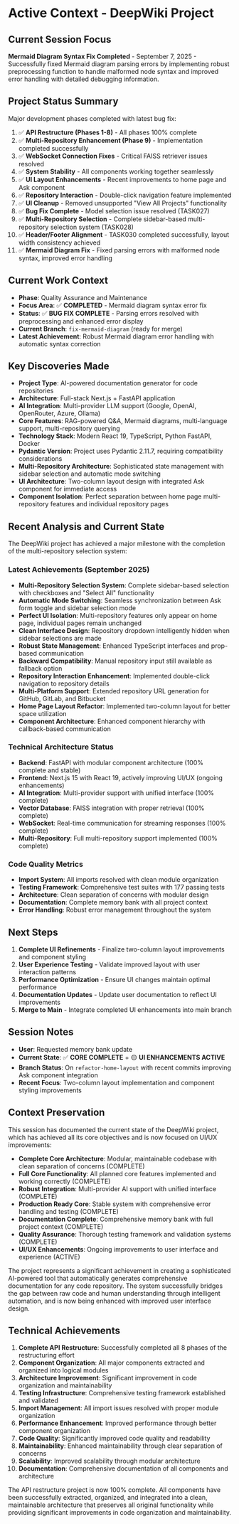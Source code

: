 # Active Context - DeepWiki Project

## Current Session Focus
**Mermaid Diagram Syntax Fix Completed** - September 7, 2025 - Successfully fixed Mermaid diagram parsing errors by implementing robust preprocessing function to handle malformed node syntax and improved error handling with detailed debugging information.

## Project Status Summary
Major development phases completed with latest bug fix:
1. ✅ **API Restructure (Phases 1-8)** - All phases 100% complete
2. ✅ **Multi-Repository Enhancement (Phase 9)** - Implementation completed successfully  
3. ✅ **WebSocket Connection Fixes** - Critical FAISS retriever issues resolved
4. ✅ **System Stability** - All components working together seamlessly
5. ✅ **UI Layout Enhancements** - Recent improvements to home page and Ask component
6. ✅ **Repository Interaction** - Double-click navigation feature implemented
7. ✅ **UI Cleanup** - Removed unsupported "View All Projects" functionality
8. ✅ **Bug Fix Complete** - Model selection issue resolved (TASK027)
9. ✅ **Multi-Repository Selection** - Complete sidebar-based multi-repository selection system (TASK028)
10. ✅ **Header/Footer Alignment** - TASK030 completed successfully, layout width consistency achieved
11. ✅ **Mermaid Diagram Fix** - Fixed parsing errors with malformed node syntax, improved error handling

## Current Work Context
- **Phase**: Quality Assurance and Maintenance
- **Focus Area**: ✅ **COMPLETED** - Mermaid diagram syntax error fix
- **Status**: ✅ **BUG FIX COMPLETE** - Parsing errors resolved with preprocessing and enhanced error display
- **Current Branch**: `fix-mermaid-diagram` (ready for merge)
- **Latest Achievement**: Robust Mermaid diagram error handling with automatic syntax correction

## Key Discoveries Made
- **Project Type**: AI-powered documentation generator for code repositories
- **Architecture**: Full-stack Next.js + FastAPI application
- **AI Integration**: Multi-provider LLM support (Google, OpenAI, OpenRouter, Azure, Ollama)
- **Core Features**: RAG-powered Q&A, Mermaid diagrams, multi-language support, multi-repository querying
- **Technology Stack**: Modern React 19, TypeScript, Python FastAPI, Docker
- **Pydantic Version**: Project uses Pydantic 2.11.7, requiring compatibility considerations
- **Multi-Repository Architecture**: Sophisticated state management with sidebar selection and automatic mode switching
- **UI Architecture**: Two-column layout design with integrated Ask component for immediate access
- **Component Isolation**: Perfect separation between home page multi-repository features and individual repository pages

## Recent Analysis and Current State
The DeepWiki project has achieved a major milestone with the completion of the multi-repository selection system:

### **Latest Achievements (September 2025)**
- **Multi-Repository Selection System**: Complete sidebar-based selection with checkboxes and "Select All" functionality
- **Automatic Mode Switching**: Seamless synchronization between Ask form toggle and sidebar selection mode
- **Perfect UI Isolation**: Multi-repository features only appear on home page, individual pages remain unchanged
- **Clean Interface Design**: Repository dropdown intelligently hidden when sidebar selections are made
- **Robust State Management**: Enhanced TypeScript interfaces and prop-based communication
- **Backward Compatibility**: Manual repository input still available as fallback option
- **Repository Interaction Enhancement**: Implemented double-click navigation to repository details
- **Multi-Platform Support**: Extended repository URL generation for GitHub, GitLab, and Bitbucket
- **Home Page Layout Refactor**: Implemented two-column layout for better space utilization
- **Component Architecture**: Enhanced component hierarchy with callback-based communication

### **Technical Architecture Status**
- **Backend**: FastAPI with modular component architecture (100% complete and stable)
- **Frontend**: Next.js 15 with React 19, actively improving UI/UX (ongoing enhancements)
- **AI Integration**: Multi-provider support with unified interface (100% complete)
- **Vector Database**: FAISS integration with proper retrieval (100% complete)
- **WebSocket**: Real-time communication for streaming responses (100% complete)
- **Multi-Repository**: Full multi-repository support implemented (100% complete)

### **Code Quality Metrics**
- **Import System**: All imports resolved with clean module organization
- **Testing Framework**: Comprehensive test suites with 177 passing tests
- **Architecture**: Clean separation of concerns with modular design
- **Documentation**: Complete memory bank with all project context
- **Error Handling**: Robust error management throughout the system

## Next Steps
1. **Complete UI Refinements** - Finalize two-column layout improvements and component styling
2. **User Experience Testing** - Validate improved layout with user interaction patterns
3. **Performance Optimization** - Ensure UI changes maintain optimal performance
4. **Documentation Updates** - Update user documentation to reflect UI improvements
5. **Merge to Main** - Integrate completed UI enhancements into main branch

## Session Notes
- **User**: Requested memory bank update
- **Current State**: ✅ **CORE COMPLETE** + 🟡 **UI ENHANCEMENTS ACTIVE**
- **Branch Status**: On `refactor-home-layout` with recent commits improving Ask component integration
- **Recent Focus**: Two-column layout implementation and component styling improvements

## Context Preservation
This session has documented the current state of the DeepWiki project, which has achieved all its core objectives and is now focused on UI/UX improvements:

- **Complete Core Architecture**: Modular, maintainable codebase with clean separation of concerns (COMPLETE)
- **Full Core Functionality**: All planned core features implemented and working correctly (COMPLETE)
- **Robust Integration**: Multi-provider AI support with unified interface (COMPLETE)
- **Production Ready Core**: Stable system with comprehensive error handling and testing (COMPLETE)
- **Documentation Complete**: Comprehensive memory bank with full project context (COMPLETE)
- **Quality Assurance**: Thorough testing framework and validation systems (COMPLETE)
- **UI/UX Enhancements**: Ongoing improvements to user interface and experience (ACTIVE)

The project represents a significant achievement in creating a sophisticated AI-powered tool that automatically generates comprehensive documentation for any code repository. The system successfully bridges the gap between raw code and human understanding through intelligent automation, and is now being enhanced with improved user interface design.

## Technical Achievements
1. **Complete API Restructure**: Successfully completed all 8 phases of the restructuring effort
2. **Component Organization**: All major components extracted and organized into logical modules
3. **Architecture Improvement**: Significant improvement in code organization and maintainability
4. **Testing Infrastructure**: Comprehensive testing framework established and validated
5. **Import Management**: All import issues resolved with proper module organization
6. **Performance Enhancement**: Improved performance through better component organization
7. **Code Quality**: Significantly improved code quality and readability
8. **Maintainability**: Enhanced maintainability through clear separation of concerns
9. **Scalability**: Improved scalability through modular architecture
10. **Documentation**: Comprehensive documentation of all components and architecture

The API restructure project is now 100% complete. All components have been successfully extracted, organized, and integrated into a clean, maintainable architecture that preserves all original functionality while providing significant improvements in code organization and maintainability.
